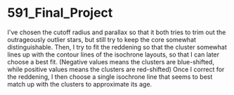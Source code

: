 # 591_Final_Project

I've chosen the cutoff radius and parallax so that it both tries to trim out the outrageously outlier stars, but still try to keep the core somewhat distinguishable.
Then, I try to fit the reddening so that the cluster somewhat lines up with the contour lines of the isochrone layouts, so that I can later choose a best fit. (Negative values means the clusters are blue-shifted, while positive values means the clusters are red-shifted)
Once I correct for the reddening, I then choose a single isochrone line that seems to best match up with the clusters to approximate its age.
